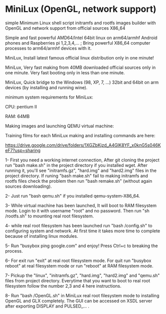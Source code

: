 # MiniLux (OpenGL, network support)
simple Minimum Linux shell script initramfs and rootfs images builder with OpenGL and network support from official sources X86_64

Simple and fast powerful AMD64/Intel 64bit linux on arm64/armhf Android phones and Raspberries pi 1,2,3,4,... ; Bring powerful X86_64 computer processes to arm64/armhf devices with it.

MiniLux, Install latest famous official linux distribution only in one minute!

MiniLux, Very fast making from 40MB downloaded official sources only in one minute. Very fast booting only in less than one minute.

MiniLux, Quick bridge to the Windows (98, XP, 7, ...) 32bit and 64bit on arm devices (by installing and running wine).

minimum system requirements for MiniLux:

CPU: pentium II

RAM: 64MB

Making images and launching QEMU virtual machine:

Training films for each MiniLux making and installing commands are here:

https://drive.google.com/drive/folders/1XGZbKjzd_A4GlK8YF_x0knG5s046KeF7?usp=sharing

1- First you need a working internet connection, After git cloning the project run "bash make.sh" in the project directory if you installed wget. After running it, you'll see "initramfs.gz", "hard.img" and "hard2.img" files in the project directory. If runing "bash make.sh" fail to making initramfs and rootfs files check the problem then run "bash remake.sh" (without again sources downloading).

2- Just run "bash qemu.sh" if you installed qemu-system-X86_64.

3- While virtual machine has been launched, It will boot to RAM filesystem mode. Login to it with username "root" and no password. Then run "sh /rootfs.sh" to mounting real root filesystem.

4- while real root filesystem has been launched run "bash /config.sh" to configuring system and network. At first time it takes more time to complete because of installing linux modules.

5- Run "busybox ping google.com" and enjoy! Press Ctrl+c to breaking the process.

6- For exit run "exit" at real root filesystem mode. For quit run "busybox reboot" at real filesystem mode or run "reboot" at RAM filesystem mode.

7- Pickup the "linux", "initramfs.gz", "hard.img", "hard2.img" and "qemu.sh" files from project directory. Everytime that you want to boot to real root filesystem follow the number 2,3 and 4 here instructions.

8- Run "bash /OpenGL.sh" in MiniLux real root filesystem mode to installing OpenGL and GLX completely. The GUI can be accessed on XSDL server after exporting DISPLAY and PULSED_... .

